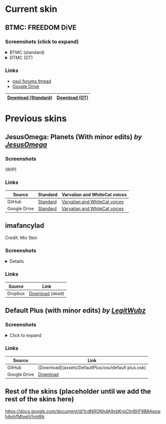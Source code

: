 # Current skin
## BTMC: FREEDOM DiVE
### Screenshots (click to expand)
<details>
<summary>BTMC (standard)</summary>
<img src="images/-%23 BTMC%20%20 ⌞Freedom Dive%20 ↓⌝/1 - puWBKIQ.png" title="BTMC: FREEDOM DiVE screenshot 1" alt="Skin screenshot 1">
<img src="images/-%23 BTMC%20%20 ⌞Freedom Dive%20 ↓⌝/2 - t4akLhn.png" title="BTMC: FREEDOM DiVE screenshot 2" alt="Skin screenshot 2">
<img src="images/-%23 BTMC%20%20 ⌞Freedom Dive%20 ↓⌝/3 - cq13Mhf.png" title="BTMC: FREEDOM DiVE screenshot 3" alt="Skin screenshot 3">
<img src="images/-%23 BTMC%20%20 ⌞Freedom Dive%20 ↓⌝/4 - 3Uze2zj.png" title="BTMC: FREEDOM DiVE screenshot 4" alt="Skin screenshot 4">
<img src="images/-%23 BTMC%20%20 ⌞Freedom Dive%20 ↓⌝/5 - tiecTNH.png" title="BTMC: FREEDOM DiVE screenshot 5" alt="Skin screenshot 5">
<img src="images/-%23 BTMC%20%20 ⌞Freedom Dive%20 ↓⌝/6 - 4fY735j.jpg" title="BTMC: FREEDOM DiVE screenshot 6" alt="Skin screenshot 6">
<img src="images/-%23 BTMC%20%20 ⌞Freedom Dive%20 ↓⌝/7 - B7uTCAU.jpg" title="BTMC: FREEDOM DiVE screenshot 7" alt="Skin screenshot 7">
<img src="images/-%23 BTMC%20%20 ⌞Freedom Dive%20 ↓⌝/8 - NXgUDLI.png" title="BTMC: FREEDOM DiVE screenshot 8" alt="Skin screenshot 8">
<img src="images/-%23 BTMC%20%20 ⌞Freedom Dive%20 ↓⌝/9 - oq02xPP.jpg" title="BTMC: FREEDOM DiVE screenshot 9" alt="Skin screenshot 9">
<img src="images/-%23 BTMC%20%20 ⌞Freedom Dive%20 ↓⌝/10 - 8WLzq1W.png" title="BTMC: FREEDOM DiVE screenshot 10" alt="Skin screenshot 10">
<img src="images/-%23 BTMC%20%20 ⌞Freedom Dive%20 ↓⌝/11 - EYIQuiZ.png" title="BTMC: FREEDOM DiVE screenshot 11" alt="Skin screenshot 11">
<img src="images/-%23 BTMC%20%20 ⌞Freedom Dive%20 ↓⌝/12 - MdtARkZ.png" title="BTMC: FREEDOM DiVE screenshot 12" alt="Skin screenshot 12">
<img src="images/-%23 BTMC%20%20 ⌞Freedom Dive%20 ↓⌝/13 - YM1Xfj0.png" title="BTMC: FREEDOM DiVE screenshot 13" alt="Skin screenshot 13">
<img src="images/-%23 BTMC%20%20 ⌞Freedom Dive%20 ↓⌝/14 - t19rDUl.png" title="BTMC: FREEDOM DiVE screenshot 14" alt="Skin screenshot 14">
<img src="images/-%23 BTMC%20%20 ⌞Freedom Dive%20 ↓⌝/15 - BUNfoPB.png" title="BTMC: FREEDOM DiVE screenshot 15" alt="Skin screenshot 15">
<img src="images/-%23 BTMC%20%20 ⌞Freedom Dive%20 ↓⌝/16 - kA4SkpL.png" title="BTMC: FREEDOM DiVE screenshot 16" alt="Skin screenshot 16">
<img src="images/-%23 BTMC%20%20 ⌞Freedom Dive%20 ↓⌝/17 - zfND0Px.png" title="BTMC: FREEDOM DiVE screenshot 17" alt="Skin screenshot 17">
<img src="images/-%23 BTMC%20%20 ⌞Freedom Dive%20 ↓⌝/18 - tePV37c.png" title="BTMC: FREEDOM DiVE screenshot 18" alt="Skin screenshot 18">
<img src="images/-%23 BTMC%20%20 ⌞Freedom Dive%20 ↓⌝/19 - 9h8ePDN.png" title="BTMC: FREEDOM DiVE screenshot 19" alt="Skin screenshot 19">
</details>

<details>
<summary>DTMC (DT)</summary>
<p1>(lol i don't have screenshots yet)</p1>
</details>

### Links
* [osu! forums thread](https://osu.ppy.sh/community/forums/topics/1293207) 
* [Google Drive](https://drive.google.com/drive/folders/1NytOsVVuJoYG4d57GZcbkggR65EkP6S9?usp=sharing)

|[Download (Standard)](assets/-%23%20BTMC%20%20%20%E2%8C%9EFreedom%20Dive%20%20%E2%86%93%E2%8C%9D/-%20%23%20BTMC%20%20%20%E2%8C%9EFreedom%20Dive%20%20%E2%86%93%E2%8C%9D.osk?raw=true)|[Download (DT)](assets/-%23%20BTMC%20%20%20%E2%8C%9EFreedom%20Dive%20%20%E2%86%93%E2%8C%9D/-%20%23%20DTMC%20%20%20%E2%8C%9EFreedom%20Dive%20%20%E2%86%93%E2%8C%9D.osk?raw=true)|
|---|---|

# Previous skins
## JesusOmega: Planets (With minor edits) _by [JesusOmega](https://www.reddit.com/r/OsuSkins/comments/hb47v6/jesusomegaplanets_hdsd_169_all_mods/)_
### Screenshots
(WIP)
### Links

|Source|Standard|Varvalian and WhiteCat voices|
|---|---------|----------|
|GitHub|[Standard](assets/-%20JesusOmega%20%7BNM%7D%20%E3%80%8EPlanets%E3%80%8F%20-/-%20JesusOmega%20%7BNM%7D%20%E3%80%8EPlanets%E3%80%8F%20-.osk?raw=true)|[Varvalian and WhiteCat voices](assets/-%20JesusOmega%20%7BNM%7D%20%E3%80%8EPlanets%E3%80%8F%20-/-%20JesusOmega%20%7BNM%7D%20%E3%80%8EPlanets%E3%80%8F%20with%20other%20shit%20-.osk?raw=true)|
|Google Drive|[Standard](https://drive.google.com/file/d/1DJl9BhBlzVQgSHxloTI2LOVPFOPm7GAr/view?usp=sharing)|[Varvalian and WhiteCat voices](https://drive.google.com/file/d/1Zt322Z6qJTgKwoPRx6-275lVxcy3ulj9/view?usp=sharing)|


## imafancylad
Credit: Mix Skin
### Screenshots
<details>
<img src="images/imafancylad/01.png" title="imafancylad song select" alt="Skin screenshot of song select">
<img src="images/imafancylad/02.png" title="imafancylad gameplay" alt="Skin screenshot of gameplay">
</details>

### Links
|Source|Link|
|---|---|
|Dropbox|[Download](https://www.dropbox.com/s/s4a2kxm4ei85kwy/shigeskin.osk?dl=0) (dead)|

## Default Plus (with minor edits) _by [LegitWubz](https://old.reddit.com/r/OsuSkins/comments/ej3htj/osu_default_skin_plus/)_
### Screenshots
<details>
    <summary>Click to expand</summary>
    <img src="images/DefaultPlus/01.png" title="Default Plus song select" alt="Skin screenshot of song select">
    <img src="images/DefaultPlus/02.png" title="Default Plus gameplay" alt="Skin screenshot of gameplay">
</details>

### Links
|Source|Link|
|---|---|
|GitHub|[Download](assets/DefaultPlus/osu!default plus.osk)|
|Google Drive|[Download](https://drive.google.com/file/d/1VGoNKywfDEK-xgQ_wgl4d0aLNU38GgUU/view?usp=sharing)|

## Rest of the skins (placeholder until we add the rest of the skins here)
https://docs.google.com/document/d/1cdNRONhdA9xbKrpChrBhF9B8AezwhAnhfMtxeIVhmWk
